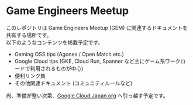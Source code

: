 # Game Engineers Meetup

このレポジトリは Game Engineers Meetup (GEM) に関連するドキュメントを共有する場所です。  
以下のようなコンテンツを掲載予定です。

- Gaming OSS tips (Agones / Open Match etc.)
- Google Cloud tips (GKE, Cloud Run, Spanner など主にゲーム系ワークロードで利用されるものが中心)
- 便利リンク集
- その他関連ドキュメント (コミュニティルールなど)

尚、準備が整い次第、[Google Cloud Japan org](https://github.com/google-cloud-japan) へ引っ越す予定です。
